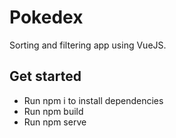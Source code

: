 # Pokedex
Sorting and filtering app using VueJS.

## Get started
* Run npm i to install dependencies
* Run npm build
* Run npm serve
